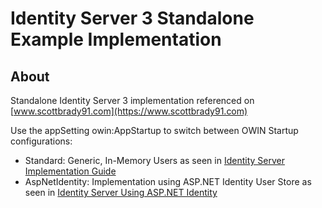 # Identity Server 3 Standalone Example Implementation

## About
Standalone Identity Server 3 implementation referenced on [www.scottbrady91.com](https://www.scottbrady91.com)

Use the appSetting owin:AppStartup to switch between OWIN Startup configurations:

* Standard: Generic, In-Memory Users as seen in [Identity Server Implementation Guide](https://www.scottbrady91.com)
* AspNetIdentity: Implementation using ASP.NET Identity User Store as seen in [Identity Server Using ASP.NET Identity](https://www.scottbrady91.com)